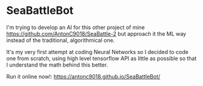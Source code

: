# SeaBattleBot

I'm trying to develop an AI for this other project of mine 
https://github.com/AntonC9018/SeaBattle-2 
but approach it the ML way instead of the traditional, algorithmical one.

It's my very first attempt at coding Neural Networks so I decided to code one from scratch, 
using high level tensorflow API as little as possible so that I understand the math behind this better.

Run it online now!: https://antonc9018.github.io/SeaBattleBot/
